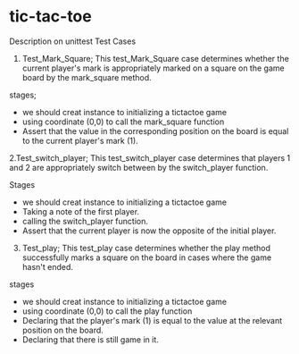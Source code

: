 # tic-tac-toe
Description on unittest Test Cases 
1. Test_Mark_Square;
   This test_Mark_Square case determines whether the current player's mark is appropriately marked on a square on the game board by the mark_square method.

stages;
- we should creat instance to initializing a tictactoe game
- using coordinate (0,0) to call the mark_square function
- Assert that the value in the corresponding position on the board is equal to the current player's mark (1).

2.Test_switch_player;
 This test_switch_player case determines that players 1 and 2 are appropriately switch between by the switch_player function.
 
 Stages
 - we should creat instance to initializing a tictactoe game
 - Taking a note of the first player.
 - calling  the switch_player function.
 - Assert that the current player is now the opposite of the initial player.

3. Test_play;
   This test_play case determines whether the play method successfully marks a square on the board in cases where the game hasn't ended.

stages
- we should creat instance to initializing a tictactoe game
-  using coordinate (0,0) to call the play function
-  Declaring that the player's mark (1) is equal to the value at the relevant position on the board.
-  Declaring that there is still game in it.

